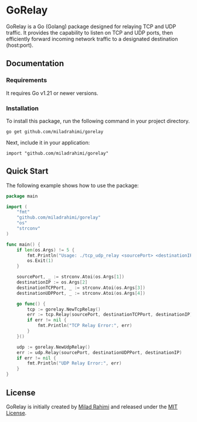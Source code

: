 # GoRelay

GoRelay is a Go (Golang) package designed for relaying TCP and UDP traffic. It provides the capability to listen on TCP
and UDP ports, then efficiently forward incoming network traffic to a designated destination (host:port).

## Documentation

### Requirements

It requires Go v1.21 or newer versions.

### Installation

To install this package, run the following command in your project directory.

```shell
go get github.com/miladrahimi/gorelay
```

Next, include it in your application:

```
import "github.com/miladrahimi/gorelay"
```

## Quick Start

The following example shows how to use the package:

```go
package main

import (
	"fmt"
	"github.com/miladrahimi/gorelay"
	"os"
	"strconv"
)

func main() {
	if len(os.Args) != 5 {
		fmt.Println("Usage: ./tcp_udp_relay <sourcePort> <destinationIP> <destinationTCPPort> <destinationUDPPort>")
		os.Exit(1)
	}

	sourcePort, _ := strconv.Atoi(os.Args[1])
	destinationIP := os.Args[2]
	destinationTCPPort, _ := strconv.Atoi(os.Args[3])
	destinationUDPPort, _ := strconv.Atoi(os.Args[4])

	go func() {
		tcp := gorelay.NewTcpRelay()
		err := tcp.Relay(sourcePort, destinationTCPPort, destinationIP)
		if err != nil {
			fmt.Println("TCP Relay Error:", err)
		}
	}()

	udp := gorelay.NewUdpRelay()
	err := udp.Relay(sourcePort, destinationUDPPort, destinationIP)
	if err != nil {
		fmt.Println("UDP Relay Error:", err)
	}
}
```

## License

GoRelay is initially created by [Milad Rahimi](https://miladrahimi.com) and released under
the [MIT License](http://opensource.org/licenses/mit-license.php).

